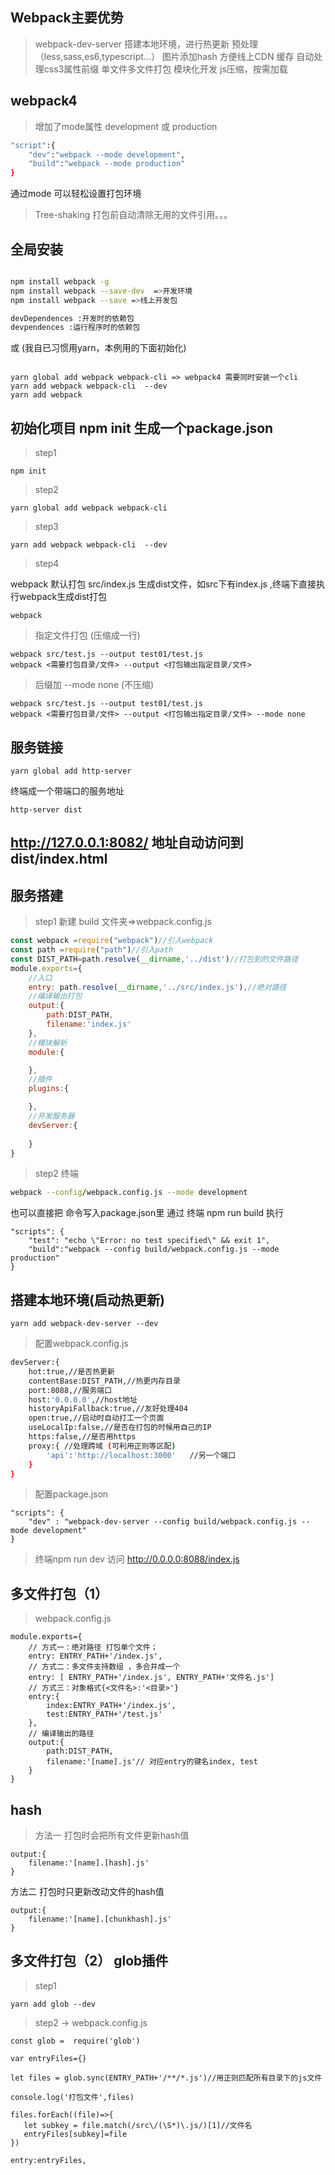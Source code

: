 ## Webpack主要优势
> webpack-dev-server 搭建本地环境，进行热更新
> 预处理（less,sass,es6,typescript...）
> 图片添加hash 方便线上CDN 缓存
> 自动处理css3属性前缀
> 单文件多文件打包
> 模块化开发
> js压缩，按需加载

## webpack4
> 增加了mode属性 development 或 production

```bash
"script":{
    "dev":"webpack --mode development",
    "build":"webpack --mode production"
} 
```
通过mode 可以轻松设置打包环境

> Tree-shaking  打包前自动清除无用的文件引用。。。
## 全局安装

```bash

npm install webpack -g
npm install webpack --save-dev  =>开发环境
npm install webpack --save =>线上开发包

devDependences :开发时的依赖包
devpendences :运行程序时的依赖包

```
或 (我自已习惯用yarn，本例用的下面初始化)
```

yarn global add webpack webpack-cli => webpack4 需要同时安装一个cli
yarn add webpack webpack-cli  --dev
yarn add webpack

```

## 初始化项目 npm init 生成一个package.json
> step1
```
npm init
```
> step2
```
yarn global add webpack webpack-cli 
```
> step3
```
yarn add webpack webpack-cli  --dev
```

> step4 

webpack 默认打包 src/index.js 生成dist文件，如src下有index.js ,终端下直接执行webpack生成dist打包
```
webpack
```
> 指定文件打包 (压缩成一行)
```
webpack src/test.js --output test01/test.js
webpack <需要打包目录/文件> --output <打包输出指定目录/文件>
```
> 后缀加 --mode none (不压缩)
```
webpack src/test.js --output test01/test.js
webpack <需要打包目录/文件> --output <打包输出指定目录/文件> --mode none
```

## 服务链接
```
yarn global add http-server
```
终端成一个带端口的服务地址
```
http-server dist
```

http://127.0.0.1:8082/
地址自动访问到dist/index.html
----------------------------------------------
## 服务搭建
> step1 新建 build 文件夹=>webpack.config.js

```javascript
const webpack =require("webpack")//引入webpack
const path =require("path")//引入path
const DIST_PATH=path.resolve(__dirname,'../dist')//打包到的文件路径
module.exports={
    //入口
    entry: path.resolve(__dirname,'../src/index.js'),//绝对路径
    //编译输出打包
    output:{
        path:DIST_PATH,
        filename:'index.js'
    },
    //模块解析
    module:{

    },
    //插件
    plugins:{

    },
    //开发服务器
    devServer:{
        
    }
}
```

> step2 
终端
```bash
webpack --config/webpack.config.js --mode development 
```
也可以直接把 命令写入package.json里 通过 终端 npm run build 执行

```
"scripts": {
    "test": "echo \"Error: no test specified\" && exit 1",
    "build":"webpack --config build/webpack.config.js --mode production"
}
```

## 搭建本地环境(启动热更新)
```
yarn add webpack-dev-server --dev
```

> 配置webpack.config.js
```bash
devServer:{
    hot:true,//是否热更新
    contentBase:DIST_PATH,//热更内存目录
    port:8088,//服务端口
    host:'0.0.0.0',//host地址
    historyApiFallback:true,//友好处理404
    open:true,//启动时自动打工一个页面
    useLocalIp:false,//是否在打包的时候用自己的IP
    https:false,//是否用https
    proxy:{ //处理跨域 (可利用正则等区配) 
        'api':'http://localhost:3000'   //另一个端口
    }
}
```
> 配置package.json

```
"scripts": {
    "dev" : "webpack-dev-server --config build/webpack.config.js --mode development"
}
```

> 终端npm run dev 访问 http://0.0.0.0:8088/index.js

## 多文件打包（1）
> webpack.config.js

```
module.exports={
    // 方式一：绝对路径 打包单个文件；
    entry: ENTRY_PATH+'/index.js', 
    // 方式二：多文件支持数组 ，多合并成一个
    entry: [ ENTRY_PATH+'/index.js', ENTRY_PATH+'文件名.js'] 
    // 方式三：对象格式{<文件名>:'<目录>'}
    entry:{
        index:ENTRY_PATH+'/index.js',
        test:ENTRY_PATH+'/test.js'
    },
    // 编译输出的路径
    output:{
        path:DIST_PATH,
        filename:'[name].js'// 对应entry的键名index, test
    }
}
```
## hash
> 方法一 打包时会把所有文件更新hash值
```
output:{
    filename:'[name].[hash].js'
}
```
方法二 打包时只更新改动文件的hash值
```
output:{
    filename:'[name].[chunkhash].js'
}
```
 ## 多文件打包（2） glob插件
 > step1
 ```
 yarn add glob --dev
 ```
 > step2 -> webpack.config.js
 ```
const glob =  require('glob')

var entryFiles={}

let files = glob.sync(ENTRY_PATH+'/**/*.js')//用正则匹配所有目录下的js文件

console.log('打包文件',files)

files.forEach((file)=>{
    let subkey = file.match(/src\/(\S*)\.js/)[1]//文件名
    entryFiles[subkey]=file
})

entry:entryFiles,
 ```





